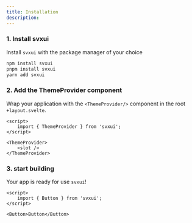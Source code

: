 ```yaml
---
title: Installation
description:
---
```


<script>
    import Badge from '$lib/components/Badge/Badge.svelte';
</script>

### 1. Install svxui

Install <Badge>`svxui`</Badge> with the package manager of your choice

```bash
npm install svxui
pnpm install svxui
yarn add svxui
```

### 2. Add the ThemeProvider component

Wrap your application with the <Badge>`<ThemeProvider/>`</Badge> component in the root <Badge>`+layout.svelte`</Badge>.

```svelte
<script>
    import { ThemeProvider } from 'svxui';
</script>

<ThemeProvider>
    <slot />
</ThemeProvider>
```

### 3. start building

Your app is ready for use <Badge>`svxui`</Badge>!

```svelte
<script>
    import { Button } from 'svxui';
</script>

<Button>Button</Button>
```
